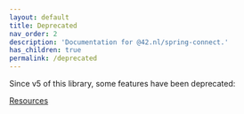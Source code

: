 ```yaml
---
layout: default
title: Deprecated
nav_order: 2
description: 'Documentation for @42.nl/spring-connect.'
has_children: true
permalink: /deprecated
---
```


Since v5 of this library, some features have been deprecated:

[Resources](/mad-spring-connect/resource) 
